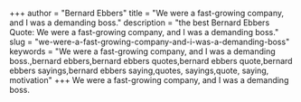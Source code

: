 +++
author = "Bernard Ebbers"
title = "We were a fast-growing company, and I was a demanding boss."
description = "the best Bernard Ebbers Quote: We were a fast-growing company, and I was a demanding boss."
slug = "we-were-a-fast-growing-company-and-i-was-a-demanding-boss"
keywords = "We were a fast-growing company, and I was a demanding boss.,bernard ebbers,bernard ebbers quotes,bernard ebbers quote,bernard ebbers sayings,bernard ebbers saying,quotes, sayings,quote, saying, motivation"
+++
We were a fast-growing company, and I was a demanding boss.
